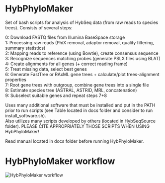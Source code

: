 # HybPhyloMaker
   
Set of bash scripts for analysis of HybSeq data (from raw reads to species trees). Consists of several steps:   
  

0: Download FASTQ files from Illumina BaseSpace storage  
1: Processing raw reads (PhiX removal, adaptor removal, quality filtering, summary statistics)  
2: Mapping reads to reference (using Bowtie), create consensus sequence  
3: Recognize sequences matching probes (generate PSLX files using BLAT)  
4: Create alignments for all genes (+ correct reading frame)  
5: Treat missing data, select best genes  
6: Generate FastTree or RAxML gene trees + calculate/plot trees-alignment properties  
7: Root gene trees with outgroup, combine gene trees into a single file  
8: Estimate species tree (ASTRAL, ASTRID, MRL, concatenation)  
9: Subselect suitable genes and repeat steps 7+8 
  
Uses many additional software that must be installed and put in the PATH prior to run scripts (see Table located in docs folder and consider to run install_software.sh).  
Also utilizes many scripts developed by others (located in HybSeqSource folder). PLEASE CITE APPROPRIATELY THOSE SCRIPTS WHEN USING HybPhyloMaker!  

Read manual located in docs folder before running HybPhyloMaker.  
  
  
  
# HybPhyloMaker workflow
![HybPhyloMaker workflow](https://github.com/tomas-fer/HybPhyloMaker/blob/master/docs/HybPhyloMaker_workflow.png)
